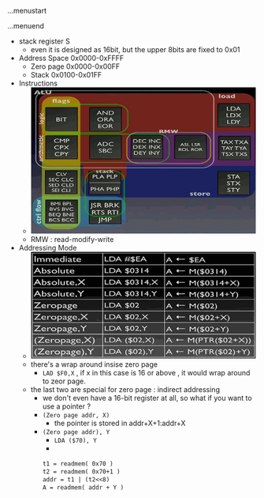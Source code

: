 ...menustart


...menuend


- stack register S
    - even it is designed as 16bit, but the upper 8bits are fixed to 0x01
 - Address Space  0x0000-0xFFFF
    - Zero page   0x0000-0x00FF
    - Stack       0x0100-0x01FF
 - Instructions
    - ![](../imgs/6502_reverse_instructions.png)
    - RMW : read-modify-write
 - Addressing Mode
    - ![](../imgs/6502_reverse_addr_mode.png)
    - there's a wrap around insise zero page
        - `LAD $F0,X`  , if x in this case is 16 or above , it would wrap around to zeor page.
    - the last two are special for zero page : indirect addressing 
        - we don't even have a 16-bit register at all, so what if you want to use a pointer ?
        - `(Zero page addr, X)`
            - the pointer is stored in addr+X+1:addr+X
        - `(Zero page addr), Y`
            - `LDA ($70), Y` 
            - 
            ```
            t1 = readmem( 0x70 )
            t2 = readmem( 0x70+1 )
            addr = t1 | (t2<<8)
            A = readmem( addr + Y )
            ```



